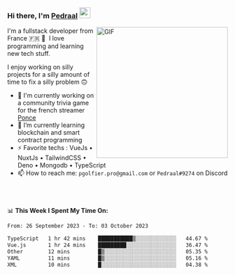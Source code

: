 ### Hi there, I'm <a href="https://pedraal.dev" target="_blank">Pedraal</a> <img src="https://media.giphy.com/media/hvRJCLFzcasrR4ia7z/giphy.gif" width="25px">
<img align="right" alt="GIF" src="https://pedraal.dev/avatar.png" width="300" height="300" />

I'm a fullstack developer from France 🇫🇷 🥖 &nbsp;I love programming and learning new
tech stuff.

I enjoy working on silly projects for a silly amount of time to fix a silly problem 🙃

- 🔭  I'm currently working on a community trivia game for the french streamer <a href="https://twitch.tv/ponce" target="_blank">Ponce</a>
- 🌱 I’m currently learning blockchain and smart contract programming
- ⚡ Favorite techs : VueJs &bull; NuxtJs &bull; TailwindCSS &bull; Deno &bull; Mongodb &bull; TypeScript
- 📫 How to reach me: `pgolfier.pro@gmail.com` or `Pedraal#9274` on Discord

<br>
<br>

📊 **This Week I Spent My Time On:**
<!--START_SECTION:waka-->

```txt
From: 26 September 2023 - To: 03 October 2023

TypeScript   1 hr 42 mins    ███████████▒░░░░░░░░░░░░░   44.67 %
Vue.js       1 hr 24 mins    █████████░░░░░░░░░░░░░░░░   36.47 %
Other        12 mins         █▒░░░░░░░░░░░░░░░░░░░░░░░   05.35 %
YAML         11 mins         █▒░░░░░░░░░░░░░░░░░░░░░░░   05.16 %
XML          10 mins         █░░░░░░░░░░░░░░░░░░░░░░░░   04.38 %
```

<!--END_SECTION:waka-->
